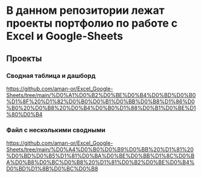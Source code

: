 # В данном репозитории лежат проекты портфолио по работе с Excel и Google-Sheets

## Проекты

### Сводная таблица и дашборд
https://github.com/aman-or/Excel_Google-Sheets/tree/main/%D0%A1%D0%B2%D0%BE%D0%B4%D0%BD%D0%B0%D1%8F%20%D1%82%D0%B0%D0%B1%D0%BB%D0%B8%D1%86%D0%B0%20%D0%B8%20%D0%B4%D0%B0%D1%88%D0%B1%D0%BE%D1%80%D0%B4

### Файл с несколькими сводными
https://github.com/aman-or/Excel_Google-Sheets/tree/main/%D0%A4%D0%B0%D0%B9%D0%BB%20%D1%81%20%D0%BD%D0%B5%D1%81%D0%BA%D0%BE%D0%BB%D1%8C%D0%BA%D0%B8%D0%BC%D0%B8%20%D1%81%D0%B2%D0%BE%D0%B4%D0%BD%D1%8B%D0%BC%D0%B8
